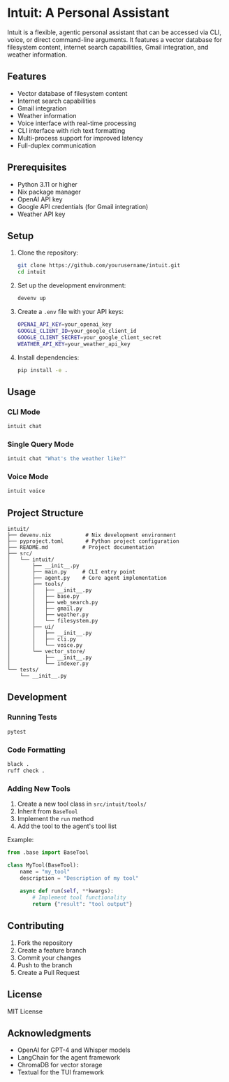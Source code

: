 # Intuit: A Personal Assistant

Intuit is a flexible, agentic personal assistant that can be accessed via CLI, voice, or direct command-line arguments. It features a vector database for filesystem content, internet search capabilities, Gmail integration, and weather information.

## Features

- Vector database of filesystem content
- Internet search capabilities
- Gmail integration
- Weather information
- Voice interface with real-time processing
- CLI interface with rich text formatting
- Multi-process support for improved latency
- Full-duplex communication

## Prerequisites

- Python 3.11 or higher
- Nix package manager
- OpenAI API key
- Google API credentials (for Gmail integration)
- Weather API key

## Setup

1. Clone the repository:
   ```bash
   git clone https://github.com/yourusername/intuit.git
   cd intuit
   ```

2. Set up the development environment:
   ```bash
   devenv up
   ```

3. Create a `.env` file with your API keys:
   ```bash
   OPENAI_API_KEY=your_openai_key
   GOOGLE_CLIENT_ID=your_google_client_id
   GOOGLE_CLIENT_SECRET=your_google_client_secret
   WEATHER_API_KEY=your_weather_api_key
   ```

4. Install dependencies:
   ```bash
   pip install -e .
   ```

## Usage

### CLI Mode
```bash
intuit chat
```

### Single Query Mode
```bash
intuit chat "What's the weather like?"
```

### Voice Mode
```bash
intuit voice
```

## Project Structure

```
intuit/
├── devenv.nix           # Nix development environment
├── pyproject.toml       # Python project configuration
├── README.md           # Project documentation
├── src/
│   └── intuit/
│       ├── __init__.py
│       ├── main.py     # CLI entry point
│       ├── agent.py    # Core agent implementation
│       ├── tools/
│       │   ├── __init__.py
│       │   ├── base.py
│       │   ├── web_search.py
│       │   ├── gmail.py
│       │   ├── weather.py
│       │   └── filesystem.py
│       ├── ui/
│       │   ├── __init__.py
│       │   ├── cli.py
│       │   └── voice.py
│       └── vector_store/
│           ├── __init__.py
│           └── indexer.py
└── tests/
    └── __init__.py
```

## Development

### Running Tests
```bash
pytest
```

### Code Formatting
```bash
black .
ruff check .
```

### Adding New Tools

1. Create a new tool class in `src/intuit/tools/`
2. Inherit from `BaseTool`
3. Implement the `run` method
4. Add the tool to the agent's tool list

Example:
```python
from .base import BaseTool

class MyTool(BaseTool):
    name = "my_tool"
    description = "Description of my tool"
    
    async def run(self, **kwargs):
        # Implement tool functionality
        return {"result": "tool output"}
```

## Contributing

1. Fork the repository
2. Create a feature branch
3. Commit your changes
4. Push to the branch
5. Create a Pull Request

## License

MIT License

## Acknowledgments

- OpenAI for GPT-4 and Whisper models
- LangChain for the agent framework
- ChromaDB for vector storage
- Textual for the TUI framework 